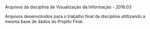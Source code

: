 Arquivos da disciplina de Visualização da Informação - 2016.03

Arquivos desenvolvidos para o trabalho final da disciplina utiltizando a mesma base de dados do Projeto Final.
